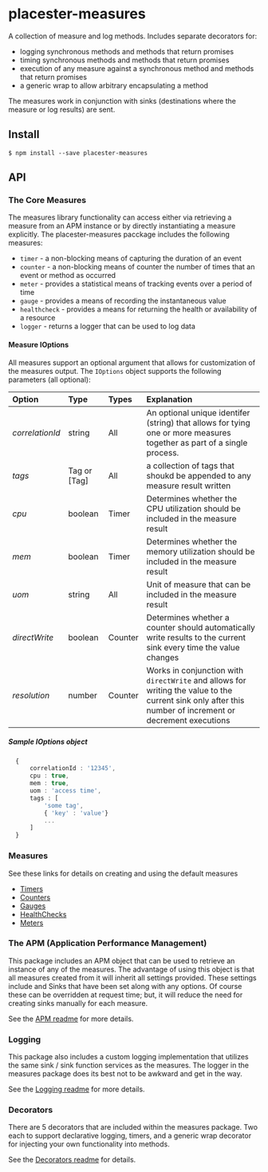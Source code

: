 # placester-measures
A collection of measure and log methods. Includes separate decorators for:
* logging synchronous methods and methods that return promises
* timing synchronous methods and methods that return promises
* execution of any measure against a synchronous method and methods that return promises
* a generic wrap to allow arbitrary encapsulating a method

The measures work in conjunction with sinks (destinations where the measure or log results) are sent.

 ## Install
    $ npm install --save placester-measures

## API
### The Core Measures
The measures library functionality can access either via retrieving a measure from an APM instance or by directly instantiating a measure explicitly.
The placester-measures pacckage includes the following measures:
* `timer`  - a non-blocking means of capturing the duration of an event
* `counter` - a non-blocking means of counter the number of times that an event or method as occurred
* `meter` - provides a statistical means of tracking events over a period of time
* `gauge` - provides a means of recording the instantaneous value
* `healthcheck` - provides a means for returning the health or availability of a resource
* `logger` - returns a logger that can be used to log data

#### Measure IOptions
  All measures support an optional argument that allows for customization of the measures output.  The `IOptions` object supports the following parameters (all optional):

  | Option        | Type           | Types | Explanation  |
  |:------------- |:-------------|:----|:-----|
  | *correlationId*| string | All | An optional unique identifer (string) that allows for tying one or more measures together as part of a single process. |
  | *tags*      | Tag or [Tag]      | All | a collection of tags that shoukd be appended to any measure result written |
  | *cpu* | boolean      |    Timer | Determines whether the CPU utilization should be included in the measure result |
  | *mem* | boolean      |    Timer | Determines whether the memory utilization should be included in the measure result |
  | *uom* | string      |    All | Unit of measure that can be included in the measure result |
  | *directWrite* | boolean      |    Counter | Determines whether a counter should automatically write results to the current sink every time the value changes |
  | *resolution* | number     |    Counter | Works in conjunction with `directWrite` and allows for writing the value to the current sink only after this number of increment or decrement executions |

##### Sample IOptions object
```typescript
  {
      correlationId : '12345',
      cpu : true,
      mem : true,
      uom : 'access time',
      tags : [
          'some tag',
          { 'key' : 'value'}
          ...
      ]
  }
```
### Measures
See these links for details on creating and using the default measures
* [Timers](/docs/TIMER.md)
* [Counters](/docs/COUNTER.md)
* [Gauges](/docs/GAUGE.md)
* [HealthChecks](/docs/HEALTHCHECK.md)
* [Meters](/docs/METER.md)

### The APM (Application Performance Management)
This package includes an APM object that can be used to retrieve an instance of any of the measures.  The advantage of using this object is that all measures created from it will inherit all settings provided.  These settings include and Sinks that have been set along with any options.  Of course these can be overridden at request time; but, it will reduce the need for creating sinks manually for each measure.

See the [APM readme](/docs/APM.md) for more details.

### Logging
This package also includes a custom logging implementation that utilizes the same sink / sink function services as the measures.  The logger in the measures package does its best not to be awkward and get in the way.

See the [Logging readme](/docs/LOGGER.md) for more details.

### Decorators
There are 5 decorators that are included within the measures package.  Two each to support declarative logging, timers, and a generic wrap decorator for injecting your own functionality into methods.

See the [Decorators readme](/docs/DECORATORS.md) for details.
